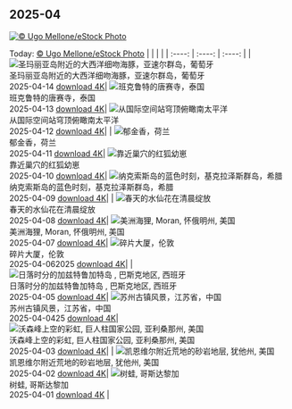 ## 2025-04
[![© Ugo Mellone/eStock Photo](https://cn.bing.com/th?id=OHR.CerezoEnFlor_ZH-CN2951543796_1920x1200.jpg&w=1000)](https://cn.bing.com/th?id=OHR.CerezoEnFlor_ZH-CN2951543796_1920x1200.jpg&pid=hp&w=3840&h=2160&rs=1&c=4)

Today: [© Ugo Mellone/eStock Photo](https://cn.bing.com/th?id=OHR.CerezoEnFlor_ZH-CN2951543796_1920x1200.jpg&pid=hp&w=3840&h=2160&rs=1&c=4)
  |      |      |      |
| :----: | :----: | :----: |
| ![圣玛丽亚岛附近的大西洋细吻海豚，亚速尔群岛，葡萄牙](https://cn.bing.com/th?id=OHR.SpottedDolphins_ZH-CN1257100316_1920x1200.jpg&pid=hp&w=384&h=216&rs=1&c=4) <br/> 圣玛丽亚岛附近的大西洋细吻海豚，亚速尔群岛，葡萄牙 <br/> 2025-04-14  [download 4K](https://cn.bing.com/th?id=OHR.SpottedDolphins_ZH-CN1257100316_1920x1200.jpg&pid=hp&w=3840&h=2160&rs=1&c=4)| ![班克鲁特的唐赛寺，泰国](https://cn.bing.com/th?id=OHR.ThailandPagodas_ZH-CN1143878296_1920x1200.jpg&pid=hp&w=384&h=216&rs=1&c=4) <br/> 班克鲁特的唐赛寺，泰国 <br/> 2025-04-13  [download 4K](https://cn.bing.com/th?id=OHR.ThailandPagodas_ZH-CN1143878296_1920x1200.jpg&pid=hp&w=3840&h=2160&rs=1&c=4)| ![从国际空间站穹顶俯瞰南太平洋](https://cn.bing.com/th?id=OHR.SpaceFlight_ZH-CN0927394503_1920x1200.jpg&pid=hp&w=384&h=216&rs=1&c=4) <br/> 从国际空间站穹顶俯瞰南太平洋 <br/> 2025-04-12  [download 4K](https://cn.bing.com/th?id=OHR.SpaceFlight_ZH-CN0927394503_1920x1200.jpg&pid=hp&w=3840&h=2160&rs=1&c=4)|
| ![郁金香，荷兰](https://cn.bing.com/th?id=OHR.TulipsWindmill_ZH-CN0665142956_1920x1200.jpg&pid=hp&w=384&h=216&rs=1&c=4) <br/> 郁金香，荷兰 <br/> 2025-04-11  [download 4K](https://cn.bing.com/th?id=OHR.TulipsWindmill_ZH-CN0665142956_1920x1200.jpg&pid=hp&w=3840&h=2160&rs=1&c=4)| ![靠近巢穴的红狐幼崽](https://cn.bing.com/th?id=OHR.LittleFoxes_ZH-CN8622806156_1920x1200.jpg&pid=hp&w=384&h=216&rs=1&c=4) <br/> 靠近巢穴的红狐幼崽 <br/> 2025-04-10  [download 4K](https://cn.bing.com/th?id=OHR.LittleFoxes_ZH-CN8622806156_1920x1200.jpg&pid=hp&w=3840&h=2160&rs=1&c=4)| ![纳克索斯岛的蓝色时刻，基克拉泽斯群岛，希腊](https://cn.bing.com/th?id=OHR.BlueNaxos_ZH-CN7863097040_1920x1200.jpg&pid=hp&w=384&h=216&rs=1&c=4) <br/> 纳克索斯岛的蓝色时刻，基克拉泽斯群岛，希腊 <br/> 2025-04-09  [download 4K](https://cn.bing.com/th?id=OHR.BlueNaxos_ZH-CN7863097040_1920x1200.jpg&pid=hp&w=3840&h=2160&rs=1&c=4)|
| ![春天的水仙花在清晨绽放](https://cn.bing.com/th?id=OHR.SpringDaffodils_ZH-CN6737270212_1920x1200.jpg&pid=hp&w=384&h=216&rs=1&c=4) <br/> 春天的水仙花在清晨绽放 <br/> 2025-04-08  [download 4K](https://cn.bing.com/th?id=OHR.SpringDaffodils_ZH-CN6737270212_1920x1200.jpg&pid=hp&w=3840&h=2160&rs=1&c=4)| ![美洲海狸, Moran, 怀俄明州, 美国](https://cn.bing.com/th?id=OHR.BeaverDay_ZH-CN2889563041_1920x1200.jpg&pid=hp&w=384&h=216&rs=1&c=4) <br/> 美洲海狸, Moran, 怀俄明州, 美国 <br/> 2025-04-07  [download 4K](https://cn.bing.com/th?id=OHR.BeaverDay_ZH-CN2889563041_1920x1200.jpg&pid=hp&w=3840&h=2160&rs=1&c=4)| ![碎片大厦，伦敦](https://cn.bing.com/th?id=OHR.ShardLondon2025_ZH-CN0722863055_1920x1200.jpg&pid=hp&w=384&h=216&rs=1&c=4) <br/> 碎片大厦，伦敦 <br/> 2025-04-062025  [download 4K](https://cn.bing.com/th?id=OHR.ShardLondon2025_ZH-CN0722863055_1920x1200.jpg&pid=hp&w=3840&h=2160&rs=1&c=4)|
| ![日落时分的加兹特鲁加特岛 , 巴斯克地区, 西班牙](https://cn.bing.com/th?id=OHR.GaztelugatxeSunset_ZH-CN0553703567_1920x1200.jpg&pid=hp&w=384&h=216&rs=1&c=4) <br/> 日落时分的加兹特鲁加特岛 , 巴斯克地区, 西班牙 <br/> 2025-04-05  [download 4K](https://cn.bing.com/th?id=OHR.GaztelugatxeSunset_ZH-CN0553703567_1920x1200.jpg&pid=hp&w=3840&h=2160&rs=1&c=4)| ![苏州古镇风景，江苏省，中国](https://cn.bing.com/th?id=OHR.QingMingY25_ZH-CN9818431198_1920x1200.jpg&pid=hp&w=384&h=216&rs=1&c=4) <br/> 苏州古镇风景，江苏省，中国 <br/> 2025-04-0425  [download 4K](https://cn.bing.com/th?id=OHR.QingMingY25_ZH-CN9818431198_1920x1200.jpg&pid=hp&w=3840&h=2160&rs=1&c=4)| ![沃森峰上空的彩虹, 巨人柱国家公园, 亚利桑那州, 美国](https://cn.bing.com/th?id=OHR.SaguaroRainbow_ZH-CN0139056375_1920x1200.jpg&pid=hp&w=384&h=216&rs=1&c=4) <br/> 沃森峰上空的彩虹, 巨人柱国家公园, 亚利桑那州, 美国 <br/> 2025-04-03  [download 4K](https://cn.bing.com/th?id=OHR.SaguaroRainbow_ZH-CN0139056375_1920x1200.jpg&pid=hp&w=3840&h=2160&rs=1&c=4)|
| ![凯恩维尔附近荒地的砂岩地层, 犹他州, 美国](https://cn.bing.com/th?id=OHR.UtahBadlands_ZH-CN9174002963_1920x1200.jpg&pid=hp&w=384&h=216&rs=1&c=4) <br/> 凯恩维尔附近荒地的砂岩地层, 犹他州, 美国 <br/> 2025-04-02  [download 4K](https://cn.bing.com/th?id=OHR.UtahBadlands_ZH-CN9174002963_1920x1200.jpg&pid=hp&w=3840&h=2160&rs=1&c=4)| ![树蛙, 哥斯达黎加](https://cn.bing.com/th?id=OHR.TicanFrog_ZH-CN8949758487_1920x1200.jpg&pid=hp&w=384&h=216&rs=1&c=4) <br/> 树蛙, 哥斯达黎加 <br/> 2025-04-01  [download 4K](https://cn.bing.com/th?id=OHR.TicanFrog_ZH-CN8949758487_1920x1200.jpg&pid=hp&w=3840&h=2160&rs=1&c=4) |